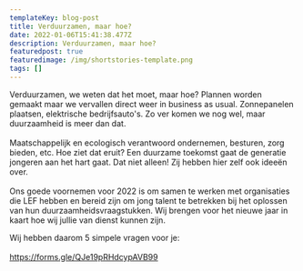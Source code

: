 ```yaml
---
templateKey: blog-post
title: Verduurzamen, maar hoe?
date: 2022-01-06T15:41:38.477Z
description: Verduurzamen, maar hoe?
featuredpost: true
featuredimage: /img/shortstories-template.png
tags: []
---
```

Verduurzamen, we weten dat het moet, maar hoe? Plannen worden gemaakt maar we vervallen direct weer in business as usual. Zonnepanelen plaatsen, elektrische bedrijfsauto's. Zo ver komen we nog wel, maar duurzaamheid is meer dan dat. \
\
Maatschappelijk en ecologisch verantwoord ondernemen, besturen, zorg bieden, etc. Hoe ziet dat eruit? Een duurzame toekomst gaat de generatie jongeren aan het hart gaat. Dat niet alleen! Zij hebben hier zelf ook ideeën over.  \
\
Ons goede voornemen voor 2022 is om samen te werken met organisaties die LEF hebben en bereid zijn om jong talent te betrekken bij het oplossen van hun duurzaamheidsvraagstukken. Wij brengen voor het nieuwe jaar in kaart hoe wij jullie van dienst kunnen zijn. 

Wij hebben daarom 5 simpele vragen voor je:\
\
<https://forms.gle/QJe19pRHdcypAVB99>